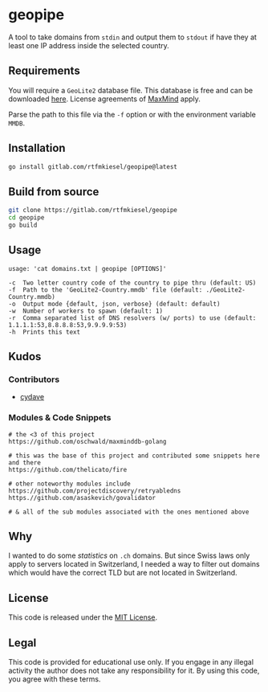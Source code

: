 # geopipe

A tool to take domains from `stdin` and output them to `stdout` if have they at least one IP address inside the selected country.

## Requirements
You will require a `GeoLite2` database file. This database is free and can be downloaded [here](https://dev.maxmind.com/geoip/geolite2-free-geolocation-data). License agreements of [MaxMind](https://maxmind.com) apply.

Parse the path to this file via the `-f` option or with the environment variable `MMDB`.

## Installation
```bash
go install gitlab.com/rtfmkiesel/geopipe@latest
```

## Build from source
```bash
git clone https://gitlab.com/rtfmkiesel/geopipe
cd geopipe
go build
```

## Usage
```
usage: 'cat domains.txt | geopipe [OPTIONS]'

-c	Two letter country code of the country to pipe thru (default: US)
-f	Path to the 'GeoLite2-Country.mmdb' file (default: ./GeoLite2-Country.mmdb)
-o	Output mode {default, json, verbose} (default: default)
-w	Number of workers to spawn (default: 1)
-r	Comma separated list of DNS resolvers (w/ ports) to use (default: 1.1.1.1:53,8.8.8.8:53,9.9.9.9:53)
-h	Prints this text
```

## Kudos
### Contributors
- [cydave](https://gitlab.com/cydave)

### Modules & Code Snippets
```
# the <3 of this project
https://github.com/oschwald/maxminddb-golang 

# this was the base of this project and contributed some snippets here and there
https://github.com/thelicato/fire

# other noteworthy modules include
https://github.com/projectdiscovery/retryabledns
https.//github.com/asaskevich/govalidator

# & all of the sub modules associated with the ones mentioned above
```

## Why
I wanted to do some _statistics_ on `.ch` domains. But since Swiss laws only apply to servers located in Switzerland, I needed a way to filter out domains which would have the correct TLD but are not located in Switzerland.

## License
This code is released under the [MIT License](https://gitlab.com/rtfmkiesel/geopipe/blob/main/LICENSE).

## Legal
This code is provided for educational use only. If you engage in any illegal activity the author does not take any responsibility for it. By using this code, you agree with these terms.